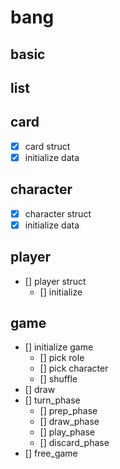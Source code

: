 # bang

## basic

## list

## card

- [x] card struct
- [x] initialize data

## character

- [x] character struct
- [x] initialize data

## player

- [] player struct
    - [] initialize

## game

- [] initialize game
    - [] pick role
    - [] pick character
    - [] shuffle
- [] draw
- [] turn_phase
    - [] prep_phase
    - [] draw_phase
    - [] play_phase
    - [] discard_phase
- [] free_game